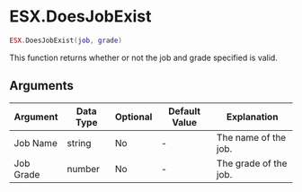 # ESX.DoesJobExist

```lua
ESX.DoesJobExist(job, grade)
```

This function returns whether or not the job and grade specified is valid.

## Arguments

| Argument   | Data Type | Optional | Default Value |       Explanation         |
|------------|-----------|----------|---------------|---------------------------|
| Job Name   | string    | No       | -             | The name of the job.      |
| Job Grade  | number    | No       | -             | The grade of the job.     |

